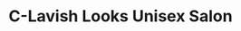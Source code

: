 ---
title: "C-Lavish Looks Unisex Salon"
url: /pompton-lakes/c-lavish-looks-unisex-salon/
shop: hairdresser
---